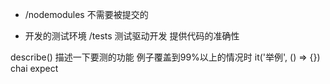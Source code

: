 - /nodemodules
不需要被提交的

- 开发的测试环境
/tests
测试驱动开发 提供代码的准确性

describe()  描述一下要测的功能
例子覆盖到99%以上的情况时
it('举例', () => {})
chai expect
